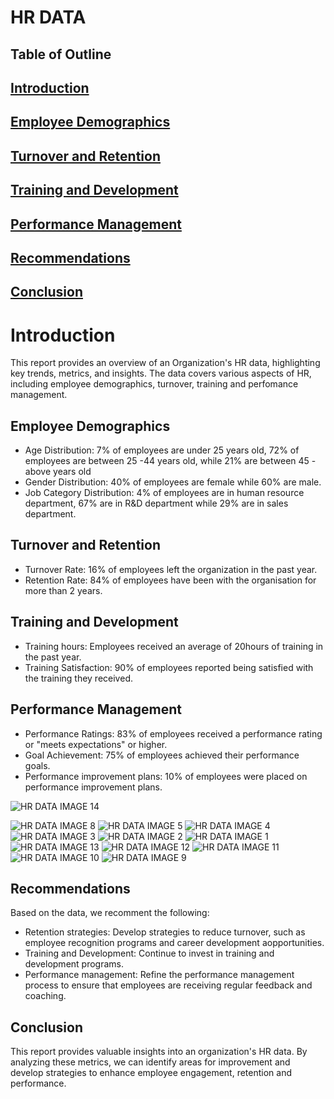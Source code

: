 # HR DATA
## Table of Outline
## [Introduction](introduction)
## [Employee Demographics](employee-demographics)
## [Turnover and Retention](turnover-and-retention)
## [Training and Development](training-and-development)
## [Performance Management](performance-management)
## [Recommendations](recommendations)
## [Conclusion](conclusion)

# Introduction
This report provides an overview of an Organization's HR data, highlighting key trends, metrics, and insights.  The data covers various aspects of HR, including employee demographics, turnover, training and perfomance management.
## Employee Demographics
- Age Distribution: 7% of employees are under 25 years old, 72% of employees are between 25 -44 years old, while 21% are between 45 - above years old
- Gender Distribution: 40% of employees are female while 60% are male.
- Job Category Distribution: 4% of employees are in human resource department, 67% are in R&D department while 29% are in sales department.

## Turnover and Retention
- Turnover Rate: 16% of employees left the organization in the past year.
- Retention Rate: 84% of employees have been with the organisation for more than 2 years.

## Training and Development
- Training hours: Employees received an average of 20hours of training in the past year.
- Training Satisfaction: 90% of employees reported being satisfied with the training they received.

## Performance Management
- Performance Ratings: 83%  of employees received a performance rating or "meets expectations" or higher.
- Goal Achievement: 75% of employees achieved their performance goals.
- Performance improvement plans: 10% of employees were placed on performance improvement plans.

![HR DATA IMAGE 14](https://github.com/user-attachments/assets/654819ca-fce1-466a-b8f2-378ac6e4b39d)

![HR DATA IMAGE 8](https://github.com/user-attachments/assets/8d711e67-b012-4ba9-bf43-f10ee1dce302)
![HR DATA IMAGE 5](https://github.com/user-attachments/assets/ed77237f-b975-4652-8678-1c6a652f8a50)
![HR DATA IMAGE 4](https://github.com/user-attachments/assets/83588fd2-e689-4698-b575-f308901e4a0f)
![HR DATA IMAGE 3](https://github.com/user-attachments/assets/06efd21b-1831-4536-9fb7-df03e4413938)
![HR DATA IMAGE 2](https://github.com/user-attachments/assets/2cd29a56-93b9-46fa-888c-401d19c9fd74)
![HR DATA IMAGE 1](https://github.com/user-attachments/assets/019a4d73-4153-41b1-a8dc-40d2d3a9fcd0)
![HR DATA IMAGE 13](https://github.com/user-attachments/assets/cc842059-0dc2-4282-9820-eb7bfc3aca80)
![HR DATA IMAGE 12](https://github.com/user-attachments/assets/e2c9cd7b-bbc6-4cd6-999e-10e666852b4d)
![HR DATA IMAGE 11](https://github.com/user-attachments/assets/cd42e380-5447-40c5-84aa-e5441a437415)
![HR DATA IMAGE 10](https://github.com/user-attachments/assets/0670c47b-b6a8-4538-aef8-b94937075a75)
![HR DATA IMAGE 9](https://github.com/user-attachments/assets/c5e5e3da-f966-4e3a-a1a5-65a02c201e03)


## Recommendations
Based on the data, we recomment the following:

- Retention strategies: Develop strategies to reduce turnover, such as employee recognition programs and career development aopportunities.
- Training and Development: Continue to invest in training and development programs.
- Performance management: Refine the performance management process to ensure that employees are receiving regular feedback and coaching.

## Conclusion
This report provides valuable insights into an organization's HR data. By analyzing these metrics, we can identify areas for improvement and develop strategies to enhance employee engagement, retention and performance.

